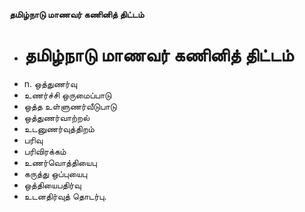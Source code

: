 **தமிழ்நாடு மாணவர் கணினித் திட்டம்**
- # தமிழ்நாடு மாணவர் கணினித் திட்டம்
- n. ஒத்துணர்வு
- உணர்ச்சி ஒருமைப்பாடு
-   ஒத்த உள்ளுணர்வீடுபாடு
- ஒத்துணர்வாற்றல்
- உடனுணர்வுத்திறம்
- பரிவு
- பரிவிரக்கம்
-   உணர்வொத்தியைபு
- கருத்து ஒப்புயைபு
- ஒத்தியைபதிர்வு
- உடனதிர்வுத் தொடர்பு.

